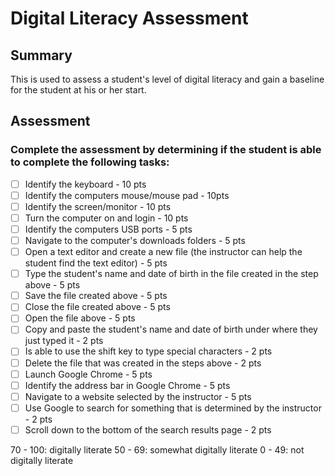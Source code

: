 # Digital Literacy Assessment

## Summary

This is used to assess a student's level of digital literacy and gain a baseline for the student at his or her start.

## Assessment

### Complete the assessment by determining if the student is able to complete the following tasks: 

- [ ] Identify the keyboard - 10 pts
- [ ] Identify the computers mouse/mouse pad - 10pts
- [ ] Identify the screen/monitor - 10 pts
- [ ] Turn the computer on and login - 10 pts
- [ ] Identify the computers USB ports - 5 pts
- [ ] Navigate to the computer's downloads folders - 5 pts
- [ ] Open a text editor and create a new file (the instructor can help the student find the text editor) - 5 pts
- [ ] Type the student's name and date of birth in the file created in the step above - 5 pts
- [ ] Save the file created above - 5 pts
- [ ] Close the file created above - 5 pts
- [ ] Open the file above - 5 pts
- [ ] Copy and paste the student's name and date of birth under where they just typed it - 2 pts 
- [ ] Is able to use the shift key to type special characters - 2 pts
- [ ] Delete the file that was created in the steps above - 2 pts
- [ ] Launch Google Chrome - 5 pts
- [ ] Identify the address bar in Google Chrome - 5 pts
- [ ] Navigate to a website selected by the instructor - 5 pts
- [ ] Use Google to search for something that is determined by the instructor - 2 pts
- [ ] Scroll down to the bottom of the search results page - 2 pts

70 - 100: digitally literate
50 - 69: somewhat digitally literate
0 - 49: not digitally literate
